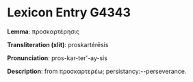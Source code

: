 # Lexicon Entry G4343

**Lemma**: προσκαρτέρησις

**Transliteration (xlit)**: proskartérēsis

**Pronunciation**: pros-kar-ter'-ay-sis

**Description**:
from προσκαρτερέω; persistancy:--perseverance.
